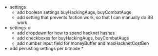 * settings
  * add boolean settings buyHackingAugs, buyCombatAugs
  * add setting that prevents faction work, so that I can manually do BB work
* settings-ui
  * add dropdown for how to spend hacknet hashes
  * add checkboxes for buyHackingAugs, buyCombatAugs
  * add number input field for moneyBuffer and maxHacknetCostBen
* add persisting settings per bitnode
  * 